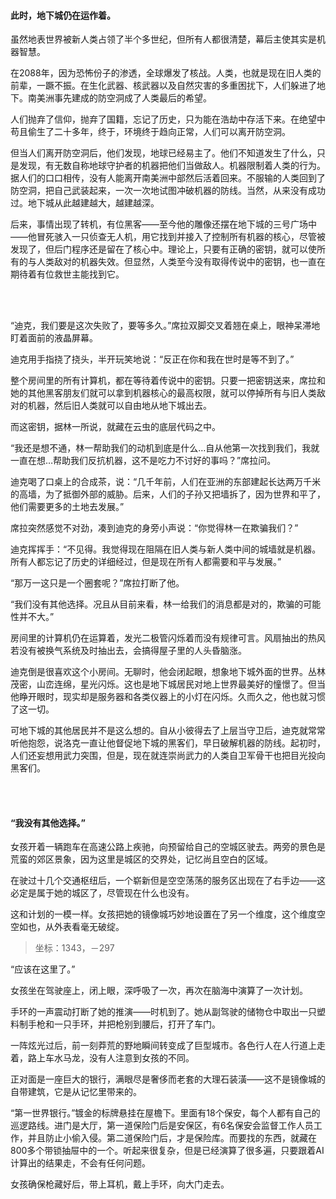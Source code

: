 #### 此时，地下城仍在运作着。

虽然地表世界被新人类占领了半个多世纪，但所有人都很清楚，幕后主使其实是机器智慧。

在2088年，因为恐怖份子的渗透，全球爆发了核战。人类，也就是现在旧人类的前辈，一蹶不振。在生化武器、核武器以及自然灾害的多重困扰下，人们躲进了地下。南美洲事先建成的防空洞成了人类最后的希望。

人们抛弃了信仰，抛弃了国籍，忘记了历史，只为能在浩劫中存活下来。在绝望中苟且偷生了二十多年，终于，环境终于趋向正常，人们可以离开防空洞。

但当人们离开防空洞后，他们发现，地球已经易主了。他们不知道发生了什么，只是发现，有无数自称地球守护者的机器把他们当做敌人。机器限制着人类的行为。据人们的口口相传，没有人能离开南美洲中部然后活着回来。不服输的人类回到了防空洞，把自己武装起来，一次一次地试图冲破机器的防线。当然，从来没有成功过。地下城从此越建越大，越建越深。

后来，事情出现了转机，有位黑客——至今他的雕像还摆在地下城的三号广场中——他冒死骇入一只侦查无人机，用它找到并接入了控制所有机器的核心，尽管被发现了，但后门程序还是留在了核心中。理论上，只要有正确的密钥，就可以使所有的与人类敌对的机器失效。但显然，人类至今没有取得传说中的密钥，也一直在期待着有位救世主能找到它。

<br><br>

“迪克，我们要是这次失败了，要等多久。”席拉双脚交叉着翘在桌上，眼神呆滞地盯着面前的液晶屏幕。

迪克用手指挠了挠头，半开玩笑地说：“反正在你和我在世时是等不到了。”

整个房间里的所有计算机，都在等待着传说中的密钥。只要一把密钥送来，席拉和她的其他黑客朋友们就可以拿到机器核心的最高权限，就可以停掉所有与旧人类敌对的机器，然后旧人类就可以自由地从地下城出去。

而这密钥，据林一所说，就藏在云虫的底层代码之中。

“我还是想不通，林一帮助我们的动机到底是什么…自从他第一次找到我们，我就一直在想…帮助我们反抗机器，这不是吃力不讨好的事吗？”席拉问。

迪克喝了口桌上的合成茶，说：“几千年前，人们在亚洲的东部建起长达两万千米的高墙，为了抵御外部的威胁。后来，人们的子孙又把墙拆了，因为世界和平了，他们需要更多的土地去发展。”

席拉突然感觉不对劲，凑到迪克的身旁小声说：“你觉得林一在欺骗我们？”

迪克挥挥手：“不见得。我觉得现在阻隔在旧人类与新人类中间的城墙就是机器。所有人都忘记了历史的详细经过，但是现在所有人都需要和平与发展。”

“那万一这只是一个圈套呢？”席拉打断了他。

“我们没有其他选择。况且从目前来看，林一给我们的消息都是对的，欺骗的可能性并不大。”

房间里的计算机仍在运算着，发光二极管闪烁着而没有规律可言。风扇抽出的热风若没有被换气系统及时抽出去，会搞得屋子里的人头昏脑涨。

迪克倒是很喜欢这个小房间。无聊时，他会闭起眼，想象地下城外面的世界。丛林茂密，山峦连绵，星光闪烁。这也是地下城居民对地上世界最美好的憧憬了。但当他睁开眼时，现实却是服务器和各类仪器上的小灯在闪烁。久而久之，他也就习惯了这一切。

可地下城的其他居民并不是这么想的。自从小彼得去了上层当守卫后，迪克就常常听他抱怨，说洛克一直让他督促地下城的黑客们，早日破解机器的防线。起初时，人们还妄想用武力突围，但是，现在就连崇尚武力的人类自卫军骨干也把目光投向黑客们。

<br><br>

#### “我没有其他选择。”

女孩开着一辆跑车在高速公路上疾驰，向预留给自己的空城区驶去。两旁的景色是荒蛮的郊区景象，因为这里是城区的交界处，记忆尚且空白的区域。

在驶过十几个交通枢纽后，一个崭新但是空空荡荡的服务区出现在了右手边——这必定是属于她的城区了，尽管现在什么也没有。

这和计划的一模一样。女孩把她的镜像城巧妙地设置在了另一个维度，这个维度空空如也，从外表看毫无破绽。

> 坐标：1343，－297

“应该在这里了。”

女孩坐在驾驶座上，闭上眼，深呼吸了一次，再次在脑海中演算了一次计划。

手环的一声震动打断了她的推演——时机到了。她从副驾驶的储物仓中取出一只塑料制手枪和一只手环，并把枪别到腰后，打开了车门。

一阵炫光过后，前一刻莽荒的野地瞬间转变成了巨型城市。各色行人在人行道上走着，路上车水马龙，没有人注意到女孩的不同。

正对面是一座巨大的银行，满眼尽是奢侈而老套的大理石装潢——这不是镜像城的自带建筑，它是从记忆里带来的。

“第一世界银行。”镀金的标牌悬挂在屋檐下。里面有18个保安，每个人都有自己的巡逻路线。进门是大厅，第一道保险门后是安保区，有6名保安会监督工作人员工作，并且防止小偷入侵。第二道保险门后，才是保险库。而要找的东西，就藏在800多个带锁抽屉中的一个。听起来很复杂，但是已经演算了很多遍，只要跟着AI计算出的结果走，不会有任何问题。

女孩确保枪藏好后，带上耳机，戴上手环，向大门走去。
